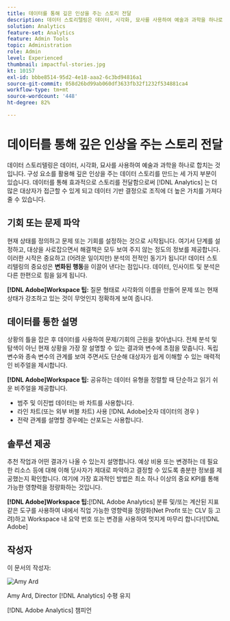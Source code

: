 ```yaml
---
title: 데이터를 통해 깊은 인상을 주는 스토리 전달
description: 데이터 스토리텔링은 데이터, 시각화, 묘사를 사용하여 예술과 과학을 하나로 합치는 것입니다.  구성 요소를 활용해 깊은 인상을 주는 데이터 스토리를 만드는 세 가지 부분이 있습니다. 데이터를 통해 효과적으로 스토리를 전달함으로써 [!DNL Analytics] 는 더 많은 대상자가 접근할 수 있게 되고 데이터 기반 결정으로 조직에 더 높은 가치를 가져다 줄 수 있습니다.
solution: Analytics
feature-set: Analytics
feature: Admin Tools
topic: Administration
role: Admin
level: Experienced
thumbnail: impactful-stories.jpg
kt: 10157
exl-id: bbbe8514-95d2-4e18-aaa2-6c3bd94816a1
source-git-commit: 058d26bd99ab060df3633fb32f1232f534881ca4
workflow-type: tm+mt
source-wordcount: '448'
ht-degree: 82%

---
```


# 데이터를 통해 깊은 인상을 주는 스토리 전달

데이터 스토리텔링은 데이터, 시각화, 묘사를 사용하여 예술과 과학을 하나로 합치는 것입니다.  구성 요소를 활용해 깊은 인상을 주는 데이터 스토리를 만드는 세 가지 부분이 있습니다. 데이터를 통해 효과적으로 스토리를 전달함으로써 [!DNL Analytics] 는 더 많은 대상자가 접근할 수 있게 되고 데이터 기반 결정으로 조직에 더 높은 가치를 가져다 줄 수 있습니다.

## 기회 또는 문제 파악

현재 상태를 정의하고 문제 또는 기회를 설정하는 것으로 시작됩니다. 여기서 단계를 설정하고, 대상을 사로잡으면서 해결책은 모두 보여 주지 않는 정도의 정보를 제공합니다. 이러한 시작은 중요하고 (어려운 일이지만) 분석의 전적인 동기가 됩니다!  데이터 스토리텔링의 중요성은 **변화된 행동**&#x200B;을 이끌어 낸다는 점입니다. 데이터, 인사이트 및 분석은 다른 한편으로 힘을 잃게 됩니다.

**[!DNL Adobe]Workspace 팁:** 질문 형태로 시각화의 이름을 만들어 문제 또는 현재 상태가 강조하고 있는 것이 무엇인지 정확하게 보여 줍니다.

## 데이터를 통한 설명

상황의 틀을 잡은 후 데이터를 사용하여 문제/기회의 근원을 찾아냅니다. 전체 분석 및 탐색이 아닌 현재 상황을 가장 잘 설명할 수 있는 결과와 변수에 초점을 맞춥니다.  독립 변수와 종속 변수의 관계를 보여 주면서도 단순해 대상자가 쉽게 이해할 수 있는 매력적인 비주얼을 제시합니다.

**[!DNL Adobe]Workspace 팁:**
공유하는 데이터 유형을 정렬할 때 단순하고 읽기 쉬운 비주얼을 제공합니다.

* 범주 및 이진법 데이터는 바 차트를 사용합니다.
* 라인 차트(또는 외부 버블 차트) 사용 [!DNL Adobe]숫자 데이터의 경우 )
* 전략 관계를 설명할 경우에는 산포도는 사용합니다.

## 솔루션 제공

추천 작업과 어떤 결과가 나올 수 있는지 설명합니다.  예상 비용 또는 변경하는 데 필요한 리소스 등에 대해 이해 당사자가 제대로 파악하고 결정할 수 있도록 충분한 정보를 제공했는지 확인합니다. 여기에 가장 효과적인 방법은 최소 하나 이상의 중요 KPI를 통해 가능한 영향력을 정량화하는 것입니다.

**[!DNL Adobe]Workspace 팁:**[!DNL Adobe Analytics] 분류 및/또는 계산된 지표 같은 도구를 사용하여 내에서 직업 가능한 영향력을 정량화(Net Profit 또는 CLV 등 고려)하고 Workspace 내 요약 번호 또는 변경을 사용하여 멋지게 마무리 합니다![!DNL Adobe]

## 작성자

이 문서의 작성자:

![Amy Ard](assets/amy-ard-headshot-small.png)

Amy Ard, Director [!DNL Analytics] 수평 유지

[!DNL Adobe Analytics] 챔피언
